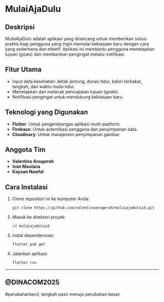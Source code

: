# MulaiAjaDulu

## Deskripsi
MulaiAjaDulu adalah aplikasi yang dirancang untuk memberikan solusi praktis bagi pengguna yang ingin memulai kebiasaan baru dengan cara yang sederhana dan efektif. Aplikasi ini membantu pengguna menetapkan tujuan (goals) dan memberikan pengingat melalui notifikasi.

## Fitur Utama
- Input data kesehatan: detak jantung, durasi tidur, kalori terbakar, langkah, dan waktu mulai tidur.
- Menetapkan dan melacak pencapaian tujuan (goals).
- Notifikasi pengingat untuk mendukung kebiasaan baru.

## Teknologi yang Digunakan
- **Flutter**: Untuk pengembangan aplikasi multi-platform.
- **Firebase**: Untuk autentikasi pengguna dan penyimpanan data.
- **Cloudinary**: Untuk manajemen penyimpanan gambar.

## Anggota Tim
- **Valentino Anugerah**
- **Ivan Maulana**
- **Kaysan Nawfal**

## Cara Instalasi
1. Clone repositori ini ke komputer Anda:
   ```bash
   git clone https://github.com/valentinoanugerah/mulaiajaduluid.git
   ```
2. Masuk ke direktori proyek:
   ```bash
   cd mulaiajaduluid
   ```
3. Instal dependencies:
   ```bash
   flutter pub get
   ```
4. Jalankan aplikasi:
   ```bash
   flutter run
   ```


---

@DINACOM2025
---
#perubahankecil, langkah pasti menuju perubahan besar.

